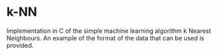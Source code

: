 # k-NN
Implementation in C of the simple machine learning algorithm k Nearest Neighbours.
An example of the format of the data that can be used is provided.
